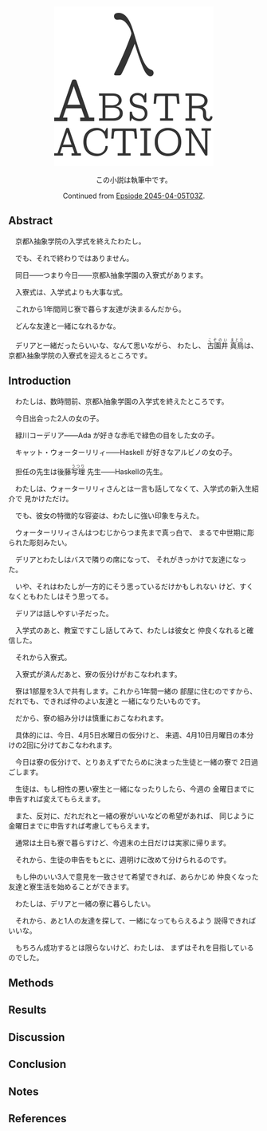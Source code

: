 <!--
! -T "Episode 2045-04-05T05Z"
-->

<!-- IGNORE
<p align="center" class="file-vars">
(* -*- title: "λ Abstraction"; episode: "2045-04-05T05Z" -*- *)
</p>
IGNORE -->

<p align="center"><a href="../"><img id="logo" 
src="../img/abstr-logo.png" width="320px" height="320px" /></a></p>

<p align="center" class="warning">
この小説は執筆中です。
</p>

<!-- IGNORE
<p class="local-vars">
(* Local Variables: *)<br />
(* Continued-from: <a href="2045-04-05T03Z.md">"Epsiode 
2045-04-05T03Z"</a> *)<br />
(* Stability: experimental *)<br />
(* Category: Novel *)<br />
(* End: *)<br />
</p>
IGNORE -->

<p align="center"> Continued from <a href="2045-04-05T03Z.md">Epsiode 2045-04-05T03Z</a>. </p> <!-- IGNORE -->

## Abstract

　京都λ抽象学院の入学式を終えたわたし。

　でも、それで終わりではありません。

　同日——つまり今日——京都λ抽象学園の入寮式があります。

　入寮式は、入学式よりも大事な式。

　これから1年間同じ寮で暮らす友達が決まるんだから。

　どんな友達と一緒になれるかな。

　デリアと一緒だったらいいな、なんて思いながら、
わたし、
<ruby>古園井<rp>(</rp><rt>こぞのい</rt><rp>)</rp></ruby>
<ruby>真鳥<rp>(</rp><rt>まとり</rt><rp>)</rp></ruby>は、
京都λ抽象学院の入寮式を迎えるところです。

## Introduction

　わたしは、数時間前、京都λ抽象学園の入学式を終えたところです。

　今日出会った2人の女の子。

　緑川コーデリア——Ada が好きな赤毛で緑色の目をした女の子。

　キャット・ウォーターリリィ——Haskell が好きなアルビノの女の子。

　担任の先生は後藤<ruby>写理<rp>(</rp><rt>うつり</rt><rp>)</rp></ruby>
先生——Haskellの先生。

　わたしは、ウォーターリリィさんとは一言も話してなくて、入学式の新入生紹介で
見かけただけ。

　でも、彼女の特徴的な容姿は、わたしに強い印象を与えた。

　ウォーターリリィさんはつむじからつま先まで真っ白で、
まるで中世期に彫られた彫刻みたい。

　デリアとわたしはバスで隣りの席になって、
それがきっかけで友達になった。

　いや、それはわたしが一方的にそう思っているだけかもしれない
けど、すくなくともわたしはそう思ってる。

　デリアは話しやすい子だった。

　入学式のあと、教室ですこし話してみて、わたしは彼女と
仲良くなれると確信した。

　それから入寮式。

　入寮式が済んだあと、寮の仮分けがおこなわれます。

　寮は1部屋を3人で共有します。これから1年間一緒の
部屋に住むのですから、だれでも、できれば仲のよい友達と
一緒になりたいものです。

　だから、寮の組み分けは慎重におこなわれます。

　具体的には、今日、4月5日水曜日の仮分けと、
来週、4月10日月曜日の本分けの2回に分けておこなわれます。

　今日は寮の仮分けで、とりあえずでたらめに決まった生徒と一緒の寮で
2日過ごします。

　生徒は、もし相性の悪い寮生と一緒になったりしたら、今週の
金曜日までに申告すれば変えてもらえます。

　また、反対に、だれだれと一緒の寮がいいなどの希望があれば、
同じように金曜日までに申告すれば考慮してもらえます。

　通常は土日も寮で暮らすけど、今週末の土日だけは実家に帰ります。

　それから、生徒の申告をもとに、週明けに改めて分けられるのです。

　もし仲のいい3人で意見を一致させて希望できれば、あらかじめ
仲良くなった友達と寮生活を始めることができます。

　わたしは、デリアと一緒の寮に暮らしたい。

　それから、あと1人の友達を探して、一緒になってもらえるよう
説得できればいいな。

　もちろん成功するとは限らないけど、わたしは、
まずはそれを目指しているのでした。

## Methods



## Results

## Discussion
## Conclusion
## Notes
## References

<!-- IGNORE
<p class="local-vars">
(* Local Variables: *)<br />
(* End: *)<br />
</p>
IGNORE -->

<!-- DEV
<script type="text/javascript" src="../js/wc.js"></script>
<script type="text/javascript">
window.addEventListener("load", function () {
  var body = document.querySelector('body');
  var h2 = document.createElement('h2');
  var p = document.createElement('p');
  h2.textContent = "Wc";
  p.textContent = 'WC: ' + wc();
  body.appendChild(h2);
  body.appendChild(p);
});
</script>
DEV -->
